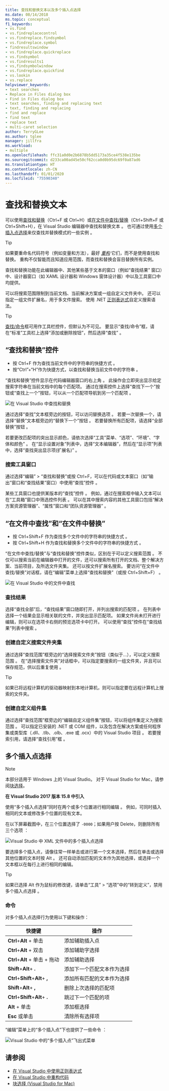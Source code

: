 ```yaml
---
title: 查找和替换文本以及多个插入点选择
ms.date: 08/14/2018
ms.topic: conceptual
f1_keywords:
- vs.find
- vs.findreplacecontrol
- vs.findreplace.findsymbol
- vs.findreplace.symbol
- findresultswindow
- vs.findreplace.quickreplace
- vs.findsymbol
- vs.findresults1
- vs,findsymbolwindow
- vs.findreplace.quickfind
- vs.lookin
- vs.replace
helpviewer_keywords:
- text searches
- Replace in Files dialog box
- Find in Files dialog box
- text searches, finding and replacing text
- text, finding and replacing
- find and replace
- find text
- replace text
- multi-caret selection
author: TerryGLee
ms.author: tglee
manager: jillfra
ms.workload:
- multiple
ms.openlocfilehash: ffc31a0d0e2b6878b5dd5173a35ce4f538e135be
ms.sourcegitcommit: d233ca00ad45e50cf62cca0d0b95dc69f0a87ad6
ms.translationtype: HT
ms.contentlocale: zh-CN
ms.lasthandoff: 01/01/2020
ms.locfileid: "75590340"
---
```

# <a name="find-and-replace-text"></a>查找和替换文本

可以使用[查找和替换](#find-and-replace-control)（Ctrl+F 或 Ctrl+H）或[在文件中查找/替换](#find-in-files-and-replace-in-files)（Ctrl+Shift+F 或 Ctrl+Shift+H），在 Visual Studio 编辑器中查找和替换文本           。 也可通过使用[多个插入点选择](#multi-caret-selection)来仅查找并替换模式的一些实例   。

> [!TIP]
> 如果要重命名代码符号（例如变量和方法），最好 *[重构](../ide/reference/rename.md)* 它们，而不是使用查找和替换。 重构不仅智能而且知道应用范围，而查找和替换会盲目替换所有实例。

查找和替换功能在此编辑器中、其他某些基于文本的窗口（例如“查找结果”  窗口）中、设计器窗口（如 XAML 设计器和 Windows 窗体设计器）中以及工具窗口中均提供。

可以将搜索范围限制到当前文档、当前解决方案或一组自定义文件夹中。 还可以指定一组文件扩展名，用于多文件搜索。 使用 .NET [正则表达式](../ide/using-regular-expressions-in-visual-studio.md)自定义搜索语法。

> [!TIP]
> [查找/命令](../ide/find-command-box.md)框可用作工具栏控件，但默认为不可见。 要显示“查找/命令”框，请在“标准”工具栏上选择“添加或删除按钮”，然后选择“查找”     。

## <a name="find-and-replace-control"></a>“查找和替换”控件

- 按 Ctrl+F 作为查找当前文件中的字符串的快捷方式    。
- 按“Ctrl”+“H”作为快捷方式，以查找和替换当前文件中的字符串    。

“查找和替换”控件显示在代码编辑器窗口的右上角  。 此操作会立即突出显示给定搜索字符串在当前文档中的每个匹配项。 通过在搜索控件上选择“查找下一个”按钮或“查找上一个”按钮，可以从一个匹配项导航到另一个匹配项   。

![在 Visual Studio 中查找和替换](media/find-and-replace-box.png)

通过选择“查找”文本框旁边的按钮，可以访问替换选项  。 若要一次替换一个，请选择“替换”文本框旁边的“替换下一个”按钮   。 若要替换所有匹配项，请选择“全部替换”按钮  。

若要更改匹配项的突出显示颜色，请依次选择“工具”菜单、“选项”、“环境”、“字体和颜色”     。 在“显示设置对象”列表中，选择“文本编辑器”，然后在“显示项”列表中，选择“查找突出显示项(扩展名)”     。

### <a name="search-tool-windows"></a>搜索工具窗口

通过选择“编辑” > “查找和替换”或按 Ctrl+F，可以在代码或文本窗口（如“输出”窗口和“查找结果”窗口）中使用“查找”控件       。

某些工具窗口也提供某版本的“查找”控件  。 例如，通过在搜索框中输入文本可以在“工具箱”窗口中筛选控件列表  。 可以在其中搜索内容的其他工具窗口包括“解决方案资源管理器”、“属性”窗口和“团队资源管理器”    。

## <a name="find-in-files-and-replace-in-files"></a>“在文件中查找”和“在文件中替换”

- 按 Ctrl+Shift+F 作为查找多个文件中的字符串的快捷方式     。
- 按 Ctrl+Shift+H 作为查找和替换多个文件中的字符串的快捷方式     。

“在文件中查找/替换”与“查找和替换”控件类似，区别在于可以定义搜索范围   。 不仅可以搜索当前在编辑器中打开的文件，还可以搜索所有打开的文档、整个解决方案、当前项目，及所选文件夹集。 还可以按文件扩展名搜索。 要访问“在文件中查找/替换”对话框，请在“编辑”菜单上选择“查找和替换”（或按 Ctrl+Shift+F）       。

![在 Visual Studio 中的文件中查找](media/find-in-files-box.png)

### <a name="find-results"></a>查找结果

选择“查找全部”后，“查找结果”窗口随即打开，并列出搜索的匹配项   。 在列表中选择一个结果会显示相关联的文件，并突出显示匹配项。 如果文件尚未打开进行编辑，则可以在选项卡右侧的预览选项卡中打开。 可以使用“查找”控件在“查找结果”列表中搜索   。

### <a name="create-custom-search-folder-sets"></a>创建自定义搜索文件夹集

通过选择“查找范围”框旁边的“选择搜索文件夹”按钮（类似于...），可以定义搜索范围    。 在“选择搜索文件夹”对话框中，可以指定要搜索的一组文件夹，并且可以保存规范，供以后重复使用  。

> [!TIP]
> 如果已将远程计算机的驱动器映射到本地计算机，则可以指定要在远程计算机上搜索的文件夹。

### <a name="create-custom-component-sets"></a>创建自定义组件集

通过选择“查找范围”框旁边的“编辑自定义组件集”按钮，可以将组件集定义为搜索范围   。 可以指定已安装的 .NET 或 COM 组件，以及包含在解决方案或任何程序集或类型库（.dll、.tlb、.olb、.exe 或 .ocx）中的 Visual Studio 项目      。 若要搜索引用，请选择“查找引用”框  。

## <a name="multi-caret-selection"></a>多个插入点选择

> [!NOTE]
> 本部分适用于 Windows 上的 Visual Studio。 对于 Visual Studio for Mac，请参阅[块选择](/visualstudio/mac/block-selection)。

**在 Visual Studio 2017 版本 15.8 中引入**

使用“多个插入点选择”同时在两个或多个位置进行相同编辑  。 例如，可同时插入相同的文本或修改多个位置的现有文本。

在以下屏幕截图中，在三个位置选择了 `-0000`；如果用户按 Delete，则删除所有三个选项  ：

![Visual Studio 中 XML 文件中的多个插入点选择](media/multi-caret-selection.png)

要选择多个插入点，请像往常一样单击或进行第一个文本选择，然后在单击或选择其他位置的文本时按 Alt  。 还可自动添加匹配的文本作为其他选择，或选择一个文本框以在每行上进行相同的编辑。

> [!TIP]
> 如果已选择 Alt 作为鼠标的修改键，请单击“工具” > “选项”中的“转到定义”，禁用多个插入点选择    。

### <a name="commands"></a>命令

对多个插入点选择行为使用以下键和操作：

|快捷键|操作|
|-|-|
|**Ctrl**+**Alt** + 单击|添加辅助插入点|
|**Ctrl**+**Alt** + 双击|添加辅助字选择|
|**Ctrl**+**Alt** + 单击 + 拖动|添加辅助选择|
|**Shift**+**Alt**+ **.**|添加下一个匹配文本作为选择|
|**Ctrl**+**Shift**+**Alt**+ **,**|添加所有匹配的文本作为选择|
|**Shift**+**Alt**+ **,**|删除上次选择的匹配项|
|**Ctrl**+**Shift**+**Alt**+ **.**|跳过下一个匹配的项|
|**Alt** + 单击|添加框选择|
|**Esc** 或单击|清除所有选择项|

“编辑”菜单上的“多个插入点”下也提供了一些命令   ：

![Visual Studio 中的“多个插入点”飞出式菜单](media/edit-menu-multiple-carets.png)

## <a name="see-also"></a>请参阅

- [在 Visual Studio 中使用正则表达式](../ide/using-regular-expressions-in-visual-studio.md)
- [在 Visual Studio 中重构代码](../ide/refactoring-in-visual-studio.md)
- [块选择 (Visual Studio for Mac)](/visualstudio/mac/block-selection)
